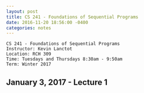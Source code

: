 ```yaml
---
layout: post
title: CS 241 - Foundations of Sequential Programs
date: 2016-11-20 18:56:00 -0400
categories: notes
---
```


    CS 241 - Foundations of Sequential Programs
    Instructor: Kevin Lanctot
    Location: RCH 309
    Time: Tuesdays and Thursdays 8:30am - 9:50am
    Term: Winter 2017

## January 3, 2017 - Lecture 1 ##
